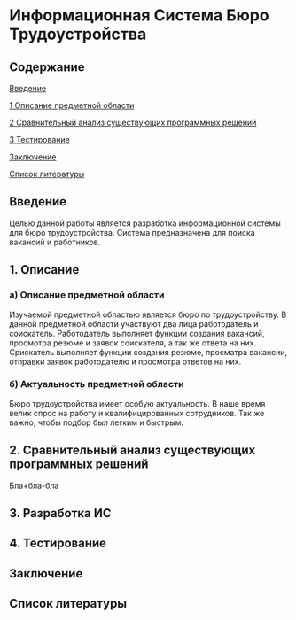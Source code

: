 # Информационная Система Бюро Трудоустройства
## Содержание  

[Введение](#introduction)  

[1 Описание предметной области](#domainDescription)  

[2 Сравнительный анализ существующих программных решений](#existingSoftware)

[3 Тестирование](#testing)    

[Заключение](#conclusion)  

[Список литературы](#literature)

<a name="introduction"/>

## Введение
Целью данной работы является разработка информационной системы для бюро трудоустройства. Система предназначена для поиска вакансий и работников.
<a name="domainDescription"/>

## 1. Описание
### a) Описание предметной области
Изучаемой предметной областью является бюро по трудоустройству. В данной предметной области участвуют два лица работодатель и соискатель. Работодатель выполняет функции создания вакансий, просмотра резюме и заявок соискателя, а так же ответа на них. Срискатель выполняет функции создания резюме, просматра вакансии, отправки заявок работодателю и просмотра ответов на них.
### б) Актуальность предметной области
Бюро трудоустройства имеет особую актуальность. В наше время велик спрос на работу и квалифицированных сотрудников. Так же важно, чтобы подбор был легким и быстрым. 
<a name="existingSoftware"/>

## 2. Сравнительный анализ существующих программных решений
Бла+бла-бла
<a name="design"/>

## 3. Разработка ИС
<a name="testing"/>

## 4. Тестирование
<a name="conclusion"/>

## Заключение
<a name="literature"/>

## Список литературы
